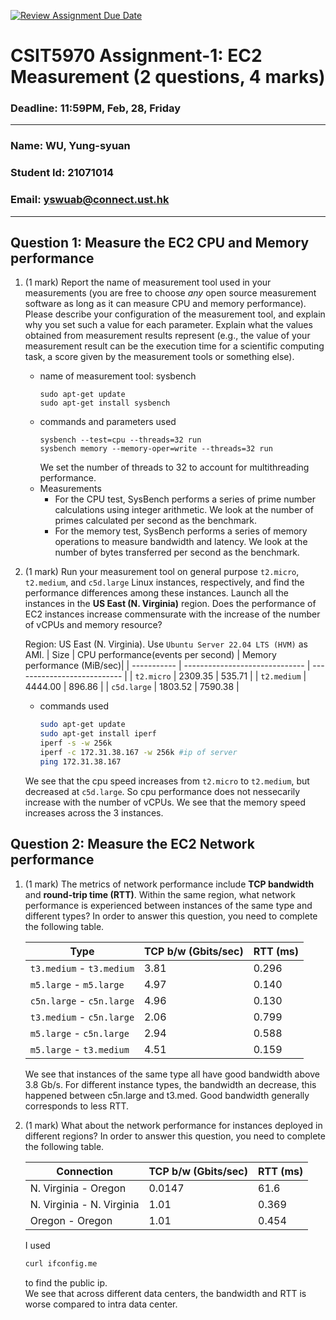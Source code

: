 [![Review Assignment Due Date](https://classroom.github.com/assets/deadline-readme-button-22041afd0340ce965d47ae6ef1cefeee28c7c493a6346c4f15d667ab976d596c.svg)](https://classroom.github.com/a/IAASVEAZ)
# CSIT5970 Assignment-1: EC2 Measurement (2 questions, 4 marks)

### Deadline: 11:59PM, Feb, 28, Friday

---

### Name: WU, Yung-syuan
### Student Id: 21071014
### Email: yswuab@connect.ust.hk

---

## Question 1: Measure the EC2 CPU and Memory performance

1. (1 mark) Report the name of measurement tool used in your measurements (you are free to choose *any* open source measurement software as long as it can measure CPU and memory performance). Please describe your configuration of the measurement tool, and explain why you set such a value for each parameter. Explain what the values obtained from measurement results represent (e.g., the value of your measurement result can be the execution time for a scientific computing task, a score given by the measurement tools or something else).

    - name of measurement tool: sysbench
      ```shell
      sudo apt-get update
      sudo apt-get install sysbench
      ``` 
    - commands and parameters used
      ```shell
      sysbench --test=cpu --threads=32 run
      sysbench memory --memory-oper=write --threads=32 run
      ```
      We set the number of threads to 32 to account for multithreading performance.  
    - Measurements
      - For the CPU test, SysBench performs a series of prime number calculations using integer arithmetic. We look at the number of primes calculated per second as the benchmark.
      - For the memory test, SysBench performs a series of memory operations to measure bandwidth and latency. We look at the number of bytes transferred per second as the benchmark.
      
2. (1 mark) Run your measurement tool on general purpose `t2.micro`, `t2.medium`, and `c5d.large` Linux instances, respectively, and find the performance differences among these instances. Launch all the instances in the **US East (N. Virginia)** region. Does the performance of EC2 instances increase commensurate with the increase of the number of vCPUs and memory resource?


    Region: US East (N. Virginia). Use `Ubuntu Server 22.04 LTS (HVM)` as AMI.
    | Size        | CPU performance(events per second) | Memory performance (MiB/sec)|
    | ----------- | ------------------------------     | --------------------------- |
    | `t2.micro`  |                      2309.35       |     535.71                  |
    | `t2.medium` |                      4444.00       |     896.86                  |
    | `c5d.large` |                      1803.52       |     7590.38                 |
    - commands used
 
      ```sh
      sudo apt-get update
      sudo apt-get install iperf
      iperf -s -w 256k
      iperf -c 172.31.38.167 -w 256k #ip of server
      ping 172.31.38.167
      ```
      
    We see that the cpu speed increases from `t2.micro` to `t2.medium`, but decreased at `c5d.large`.  So cpu performance does not nessecarily increase with the number of vCPUs.
    We see that the memory speed increases across the 3 instances.

## Question 2: Measure the EC2 Network performance

1. (1 mark) The metrics of network performance include **TCP bandwidth** and **round-trip time (RTT)**. Within the same region, what network performance is experienced between instances of the same type and different types? In order to answer this question, you need to complete the following table.

    | Type                      | TCP b/w (Gbits/sec)  | RTT (ms) |
    | ------------------------- | --------------       | -------- |
    | `t3.medium` - `t3.medium` | 3.81                 |  0.296   |
    | `m5.large` - `m5.large`   | 4.97                 |  0.140   |
    | `c5n.large` - `c5n.large` | 4.96                 |  0.130   |
    | `t3.medium` - `c5n.large` | 2.06                 |  0.799   |
    | `m5.large` - `c5n.large`  | 2.94                 |  0.588   |
    | `m5.large` - `t3.medium`  | 4.51                 |  0.159   |

    We see that instances of the same type all have good bandwidth above 3.8 Gb/s. For different instance types, the bandwidth an decrease, this happened between c5n.large and t3.med. Good bandwidth generally corresponds to less RTT.

2. (1 mark) What about the network performance for instances deployed in different regions? In order to answer this question, you need to complete the following table.

    | Connection                | TCP b/w (Gbits/sec)  | RTT (ms) |
    | ------------------------- | --------------       | -------- |
    | N. Virginia - Oregon      |  0.0147              |61.6      |
    | N. Virginia - N. Virginia |  1.01                |0.369     |
    | Oregon - Oregon           |  1.01                |0.454     |
 
    I used 
    ```txt
    curl ifconfig.me
    ```
    to find the public ip.  
    We see that across different data centers, the bandwidth and RTT is worse compared to intra data center.